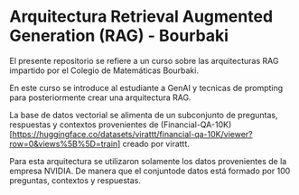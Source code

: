 # Arquitectura Retrieval Augmented Generation (RAG) - Bourbaki

El presente repositorio se refiere a un curso sobre las arquitecturas RAG impartido por el Colegio de Matemáticas Bourbaki.

En este curso se introduce al estudiante a GenAI y tecnicas de prompting para posteriormente crear una arquitectura RAG.

La base de datos vectorial se alimenta de un subconjunto de preguntas, respuestas y contextos provenientes de (Financial-QA-10K)[https://huggingface.co/datasets/virattt/financial-qa-10K/viewer?row=0&views%5B%5D=train] creado por virattt.

Para esta arquitectura se utilizaron solamente los datos provenientes de la empresa NVIDIA. De manera que el conjuntode datos está formado por 100 preguntas, contextos y respuestas.
